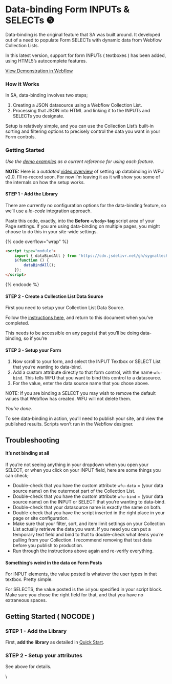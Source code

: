 # Data-binding Form INPUTs & SELECTs ❺

Data-binding is the original feature that SA was built around. It developed out of a need to populate Form SELECTs with dynamic data from Webflow Collection Lists.

In this latest version, support for form INPUTs ( textboxes ) has been added, using HTML5’s autocomplete features.

[View Demonstration in Webflow](https://sygnal-webflow-utils.webflow.io/demo/data-binding)

### How it Works <a href="#how-it-works" id="how-it-works"></a>

In SA, data-binding involves two steps;

1. Creating a JSON datasource using a Webflow Collection List.
2. Processing that JSON into HTML and linking it to the INPUTs and SELECTs you designate.

Setup is relatively simple, and you can use the Collection List’s built-in sorting and filtering options to precisely control the data you want in your Form controls.

### Getting Started <a href="#getting-started" id="getting-started"></a>

_Use the_ [_demo examples_](https://github.com/sygnaltech/webflow-util/tree/master/demo/webflow-forms/databinding) _as a current reference for using each feature._

**NOTE:** Here is a _outdated_ [video overview](https://www.youtube.com/watch?v=xc7vx7YdK5I) of setting up databinding in WFU v2.0. I’ll re-record soon. For now I’m leaving it as it will show you some of the internals on how the setup works.

#### STEP 1 - Add the Library <a href="#step-1---add-the-library" id="step-1---add-the-library"></a>

There are currently no configuration options for the data-binding feature, so we’ll use a _lo-code_ integration approach.

Paste this code, exactly, into the **Before `</body>` tag** script area of your Page settings. If you are using data-binding on multiple pages, you might choose to do this in your site-wide settings.

{% code overflow="wrap" %}
```html
<script type="module">
    import { dataBindAll } from 'https://cdn.jsdelivr.net/gh/sygnaltech/webflow-util@4.11/src/locode/webflow-forms-helper.min.js';
    $(function () {
        dataBindAll();
    });
</script>
```
{% endcode %}

#### STEP 2 - Create a Collection List Data Source <a href="#step-2---create-a-collection-list-data-source" id="step-2---create-a-collection-list-data-source"></a>

First you need to setup your Collection List Data Source.

Follow the [instructions here](https://wfu.sygnal.com/docs/webflow-forms/databinding/datasources), and return to this document when you’ve completed.

This needs to be accessible on any page(s) that you’ll be doing data-binding, so if you’re

#### STEP 3 - Setup your Form <a href="#step-3---setup-your-form" id="step-3---setup-your-form"></a>

1. Now scroll to your form, and select the INPUT Textbox or SELECT List that you’re wanting to data-bind.
2. Add a custom attribute directly to that form control, with the name `wfu-bind`. This tells WFU that you want to bind this control to a datasource.
3. For the value, enter the data source name that you chose above.

NOTE: If you are binding a SELECT you may wish to remove the default values that Webflow has created. WFU will not delete them.

_You’re done._

To see data-binding in action, you’ll need to publish your site, and view the published results. Scripts won’t run in the Webflow designer.

## Troubleshooting <a href="#troubleshooting" id="troubleshooting"></a>

#### It’s not binding at all <a href="#its-not-binding-at-all" id="its-not-binding-at-all"></a>

If you’re not seeing anything in your dropdown when you open your SELECT, or when you click on your INPUT field, here are some things you can check;

* Double-check that you have the custom attribute `wfu-data` = (your data source name) on the outermost part of the Collection List.
* Double-check that you have the custom attribute `wfu-bind` = (your data source name) on the INPUT or SELECT that you’re wanting to data-bind.
* Double-check that your datasource name is exactly the same on both.
* Double-check that you have the script inserted in the right place in your page or site configuration.
* Make sure that your filter, sort, and item limit settings on your Collection List actually retrieve the data you want. If you need you can put a temporary text field and bind to that to double-check what items you’re pulling from your Collection. I recommend removing that test data before you publish to production.
* Run through the instructions above again and re-verify everything.

#### Something’s weird in the data on Form Posts <a href="#somethings-weird-in-the-data-on-form-posts" id="somethings-weird-in-the-data-on-form-posts"></a>

For INPUT elements, the value posted is whatever the user types in that textbox. Pretty simple.

For SELECTS, the value posted is the `id` you specified in your script block. Make sure you chose the right field for that, and that you have no extraneous spaces.

## Getting Started ( NOCODE ) <a href="#getting-started-nocode" id="getting-started-nocode"></a>

### STEP 1 - Add the Library <a href="#step-1---add-the-library" id="step-1---add-the-library"></a>

First, **add the library** as detailed in [Quick Start](quick-start.md).&#x20;

### STEP 2 - Setup your attributes <a href="#step-2---setup-your-zap-and-link-your-webflow-form" id="step-2---setup-your-zap-and-link-your-webflow-form"></a>

See above for details.&#x20;

\
